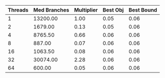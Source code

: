|Threads | Med Branches | Multiplier | Best Obj | Best Bound |
| - | - | - | - | - |
|1|13200.00|1.00|0.05|0.06|
|2|1679.00|0.13|0.05|0.06|
|4|8765.50|0.66|0.06|0.06|
|8|887.00|0.07|0.06|0.06|
|16|1063.50|0.08|0.06|0.06|
|32|30074.00|2.28|0.06|0.06|
|64|600.00|0.05|0.06|0.06|
